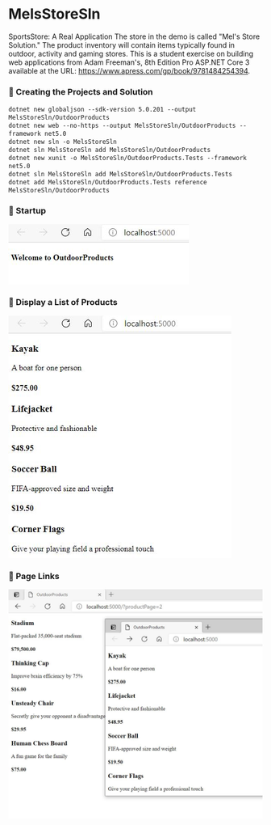 # MelsStoreSln

SportsStore: A Real Application
The store in the demo is called "Mel's Store Solution." The product inventory will contain items typically found in outdoor, activity and gaming stores. This is a student exercise on building web applications from Adam Freeman's, 8th Edition Pro ASP.NET Core 3 available at the URL:
https://www.apress.com/gp/book/9781484254394.

### :trident: Creating the Projects and Solution


    dotnet new globaljson --sdk-version 5.0.201 --output MelsStoreSln/OutdoorProducts
    dotnet new web --no-https --output MelsStoreSln/OutdoorProducts --framework net5.0
    dotnet new sln -o MelsStoreSln
    dotnet sln MelsStoreSln add MelsStoreSln/OutdoorProducts 
    dotnet new xunit -o MelsStoreSln/OutdoorProducts.Tests --framework net5.0
    dotnet sln MelsStoreSln add MelsStoreSln/OutdoorProducts.Tests 
    dotnet add MelsStoreSln/OutdoorProducts.Tests reference MelsStoreSln/OutdoorProducts


### :trident: Startup

![Startup Screenshot](https://github.com/montiqum/MelsStoreSln/blob/master/Part1.JPG)

### :trident: Display a List of Products

![List Screenshot](https://github.com/montiqum/MelsStoreSln/blob/master/Part2.JPG)

### :trident: Page Links

![Page Links Screenshot](https://github.com/montiqum/MelsStoreSln/blob/master/Part3.JPG)
